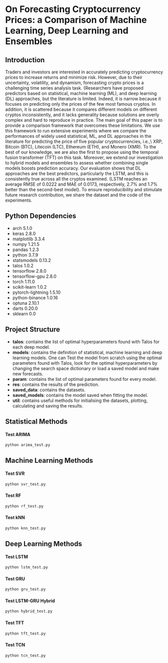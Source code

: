 # On Forecasting Cryptocurrency Prices: a Comparison of Machine Learning, Deep Learning and Ensembles

## Introduction

Traders and investors are interested in accurately predicting cryptocurrency prices to increase returns and minimize risk. However, due to their uncertainty, volatility, and dynamism, forecasting crypto prices is a challenging time series analysis task. {Researchers have proposed predictors based on statistical, machine learning (ML), and deep learning (DL) approaches, but the literature is limited. Indeed, it is narrow because it focuses on predicting only the prices of the few most famous cryptos. In addition, it is scattered because it compares different models on different cryptos inconsistently, and it lacks generality because solutions are overly complex and hard to reproduce in practice. The main goal of this paper is to provide a comparison framework that overcomes these limitations. We use this framework to run extensive experiments where we compare the performances of widely used statistical, ML, and DL approaches in the literature for predicting the price of five popular cryptocurrencies, i.e.,\ XRP, Bitcoin (BTC), Litecoin (LTC), Ethereum (ETH), and Monero (XMR). To the best of our knowledge, we are also the first to propose using the temporal fusion transformer (TFT) on this task. Moreover, we extend our investigation to hybrid models and ensembles to assess whether combining single models boosts prediction accuracy. Our evaluation shows that DL approaches are the best predictors, particularly the LSTM, and this is consistently true across all the cryptos examined. {LSTM reaches an average RMSE of $0.0222$ and MAE of $0.0173$, respectively, $2.7\%$ and $1.7\%$ better than the second-best model}. To ensure reproducibility and stimulate future research contribution, we share the dataset and the code of the experiments.

## Python Dependencies
* arch                      5.1.0
* keras                     2.8.0
* matplotlib                3.3.4
* numpy                     1.21.5
* pandas                    1.2.3
* python                    3.7.9
* statsmodels               0.13.2
* talos                     1.0.2 
* tensorflow                2.8.0
* tensorflow-gpu            2.8.0
* torch                     1.11.0           
* scikit-learn              1.0.2  
* pytorch-lightning         1.5.10
* python-binance            1.0.16
* optuna                    2.10.1 
* darts                     0.20.0 
* sklearn                   0.0


## Project Structure
* **talos**: contains the list of optimal hyperparameters found with Talos for each deep model.
* **models**: contains the definition of statistical, machine learning and deep learning models. One can Test the model from scratch using the optimal parameters found with Talos, look for the optimal hyperparameters by changing the search space dictionary or load a saved model and make new forecasts.
* **param**: contains the list of optimal parameters found for every model.
* **res**: contains the results of the prediction.
* **saved_data**: contains the datasets.
* **saved_models**: contains the model saved when fitting the model.
* **util**: contains useful methods for initialising the datasets, plotting, calculating and saving the results.

## Statistical Methods

#### Test ARIMA

```bash
python arima_test.py
```

## Machine Learning Methods
#### Test SVR

```bash
python svr_test.py
```
#### Test RF

```bash
python rf_test.py
```
#### Test kNN

```bash
python knn_test.py
```
## Deep Learning Methods

#### Test LSTM

```bash
python lstm_test.py
```
#### Test GRU

```bash
python gru_test.py
```

#### Test LSTM-GRU Hybrid

```bash
python hybrid_test.py
```

#### Test TFT

```bash
python tft_test.py
```

#### Test TCN

```bash
python tcn_test.py
```


